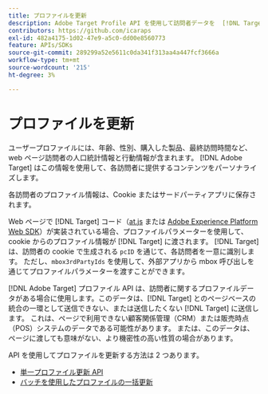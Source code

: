 ```yaml
---
title: プロファイルを更新
description: Adobe Target Profile API を使用して訪問者データを  [!DNL Target] に送信する方法を説明します。
contributors: https://github.com/icaraps
exl-id: 482a4175-1d02-47e9-a5c0-dd00e8560773
feature: APIs/SDKs
source-git-commit: 289299a52e5611c0da341f313aa4a447fcf3666a
workflow-type: tm+mt
source-wordcount: '215'
ht-degree: 3%

---
```


# プロファイルを更新

ユーザープロファイルには、年齢、性別、購入した製品、最終訪問時間など、web ページ訪問者の人口統計情報と行動情報が含まれます。 [!DNL Adobe Target] はこの情報を使用して、各訪問者に提供するコンテンツをパーソナライズします。

各訪問者のプロファイル情報は、Cookie またはサードパーティアプリに保存されます。

Web ページで [!DNL Target] コード（[at.js](/help/dev/implement/client-side/atjs/how-atjs-works/overview.md) または [Adobe Experience Platform Web SDK](/help/dev/implement/client-side/aep-web-sdk.md)）が実装されている場合、プロファイルパラメーターを使用して、cookie からのプロファイル情報が [!DNL Target] に渡されます。 [!DNL Target] は、訪問者の cookie で生成される `pcID` を通じて、各訪問者を一意に識別します。 ただし、`mbox3rdPartyIds` を使用して、外部アプリから mbox 呼び出しを通じてプロファイルパラメーターを渡すことができます。

[!DNL Adobe Target] プロファイル API は、訪問者に関するプロファイルデータがある場合に使用します。このデータは、[!DNL Target] とのページベースの統合の一環として送信できない、または送信したくない [!DNL Target] に送信します。 これは、ページで利用できない顧客関係管理（CRM）または販売時点（POS）システムのデータである可能性があります。 または、このデータは、ページに渡しても意味がない、より機密性の高い性質の場合があります。

API を使用してプロファイルを更新する方法は 2 つあります。

* [単一プロファイル更新 API](/help/dev/administer/profile-api/profile-single-api.md)
* [バッチを使用したプロファイルの一括更新](/help/dev/administer/profile-api/profile-bulk-api.md)
